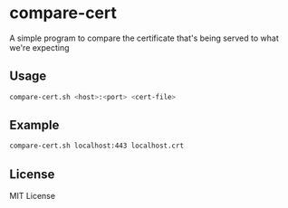 # compare-cert
A simple program to compare the certificate that's being served to what we're expecting

## Usage

```bash
compare-cert.sh <host>:<port> <cert-file>
```

## Example

```bash
compare-cert.sh localhost:443 localhost.crt
```

## License

MIT License
